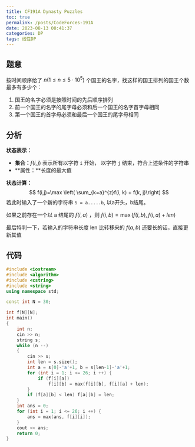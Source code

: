 ```yaml
---
title: CF191A Dynasty Puzzles
toc: true
permalink: /posts/CodeForces-191A
date: 2023-08-13 00:41:37
categories: DP
tags: 线性DP
---
```


## 题意

按时间顺序给了 $n(1\le n \le 5\cdot 10^5)$ 个国王的名字，找这样的国王排列的国王个数最多有多少个：

1. 国王的名字必须是按照时间的先后顺序排列
2. 前一个国王的名字的尾字母必须和后一个国王的名字首字母相同
3. 第一个国王的首字母必须和最后一个国王的尾字母相同

<!--more-->

## 分析

**状态表示：**

- **集合：**$f(i,j)$ 表示所有以字符 `i` 开始， 以字符 `j` 结束，符合上述条件的字符串
- **属性：**长度的最大值

**状态计算：**
$$
f(i,j)=\max \left( \sum_{k=a}^{z}f(i, k) + f(k, j)\right)
$$
若此时输入了一个新的字符串 `S = a.....b`, 以a开头，b结尾。 

如果之前存在一个以 a 结尾的 $f(i, a)$ ，则 $f(i, b) = \max \left(f(i,b), f(i,a)+len \right)$ 

最后特判一下，若输入的字符串长度 len 比转移来的 $f(a,b)$ 还要长的话，直接更新其值

## 代码

```c++
#include <iostream>
#include <algorithm>
#include <cstring>
#include <string>
using namespace std;

const int N = 30;

int f[N][N];
int main() 
{
    int n;
    cin >> n;
    string s;
    while (n --)
    {
    	cin >> s;
    	int len = s.size();
    	int a = s[0]-'a'+1, b = s[len-1]-'a'+1;
    	for (int i = 1; i <= 26; i ++) {
    		if (f[i][a]) 
    			f[i][b] = max(f[i][b], f[i][a] + len);
    	}
    	if (f[a][b] < len) f[a][b] = len;
    }
    int ans = 0;
    for (int i = 1; i <= 26; i ++) {
    	ans = max(ans, f[i][i]);
    }
    cout << ans;
    return 0;
}
```

